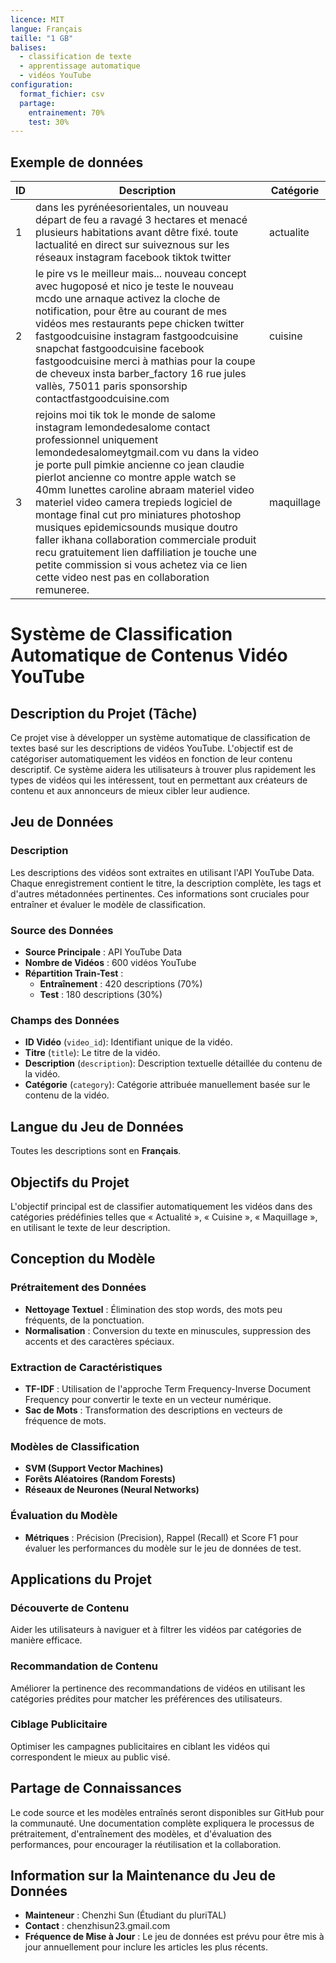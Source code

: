 ```yaml
---
licence: MIT
langue: Français
taille: "1 GB"
balises:
  - classification de texte
  - apprentissage automatique
  - vidéos YouTube
configuration:
  format_fichier: csv
  partage:
    entrainement: 70%
    test: 30%
---
```


## Exemple de données

| ID | Description | Catégorie |
|----|-------------|----------|
| 1  | dans les pyrénéesorientales, un nouveau départ de feu a ravagé 3 hectares et menacé plusieurs habitations avant dêtre fixé. toute lactualité en direct sur suiveznous sur les réseaux instagram facebook tiktok twitter | actualite |
| 2  | le pire vs le meilleur mais... nouveau concept avec hugoposé et nico je teste le nouveau mcdo une arnaque activez la cloche de notification, pour être au courant de mes vidéos mes restaurants pepe chicken twitter fastgoodcuisine instagram fastgoodcuisine snapchat fastgoodcuisine facebook fastgoodcuisine merci à mathias pour la coupe de cheveux insta barber_factory 16 rue jules vallès, 75011 paris sponsorship contactfastgoodcuisine.com | cuisine |
| 3  | rejoins moi tik tok le monde de salome instagram lemondedesalome contact professionnel uniquement lemondedesalomeytgmail.com vu dans la video je porte pull pimkie ancienne co jean claudie pierlot ancienne co montre apple watch se 40mm lunettes caroline abraam materiel video materiel video camera trepieds logiciel de montage final cut pro miniatures photoshop musiques epidemicsounds musique doutro faller ikhana collaboration commerciale produit recu gratuitement lien daffiliation je touche une petite commission si vous achetez via ce lien cette video nest pas en collaboration remuneree. | maquillage |

# Système de Classification Automatique de Contenus Vidéo YouTube

## Description du Projet (Tâche)
Ce projet vise à développer un système automatique de classification de textes basé sur les descriptions de vidéos YouTube. L'objectif est de catégoriser automatiquement les vidéos en fonction de leur contenu descriptif. Ce système aidera les utilisateurs à trouver plus rapidement les types de vidéos qui les intéressent, tout en permettant aux créateurs de contenu et aux annonceurs de mieux cibler leur audience.

## Jeu de Données

### Description
Les descriptions des vidéos sont extraites en utilisant l'API YouTube Data. Chaque enregistrement contient le titre, la description complète, les tags et d'autres métadonnées pertinentes. Ces informations sont cruciales pour entraîner et évaluer le modèle de classification.

### Source des Données
- **Source Principale** : API YouTube Data
- **Nombre de Vidéos** : 600 vidéos YouTube
- **Répartition Train-Test** :
  - **Entraînement** : 420 descriptions (70%)
  - **Test** : 180 descriptions (30%)

### Champs des Données
- **ID Vidéo** (`video_id`): Identifiant unique de la vidéo.
- **Titre** (`title`): Le titre de la vidéo.
- **Description** (`description`): Description textuelle détaillée du contenu de la vidéo.
- **Catégorie** (`category`): Catégorie attribuée manuellement basée sur le contenu de la vidéo.

## Langue du Jeu de Données
Toutes les descriptions sont en **Français**.

## Objectifs du Projet
L'objectif principal est de classifier automatiquement les vidéos dans des catégories prédéfinies telles que « Actualité », « Cuisine », « Maquillage », en utilisant le texte de leur description.

## Conception du Modèle

### Prétraitement des Données
- **Nettoyage Textuel** : Élimination des stop words, des mots peu fréquents, de la ponctuation.
- **Normalisation** : Conversion du texte en minuscules, suppression des accents et des caractères spéciaux.

### Extraction de Caractéristiques
- **TF-IDF** : Utilisation de l'approche Term Frequency-Inverse Document Frequency pour convertir le texte en un vecteur numérique.
- **Sac de Mots** : Transformation des descriptions en vecteurs de fréquence de mots.

### Modèles de Classification
- **SVM (Support Vector Machines)**
- **Forêts Aléatoires (Random Forests)**
- **Réseaux de Neurones (Neural Networks)**

### Évaluation du Modèle
- **Métriques** : Précision (Precision), Rappel (Recall) et Score F1 pour évaluer les performances du modèle sur le jeu de données de test.

## Applications du Projet

### Découverte de Contenu
Aider les utilisateurs à naviguer et à filtrer les vidéos par catégories de manière efficace.

### Recommandation de Contenu
Améliorer la pertinence des recommandations de vidéos en utilisant les catégories prédites pour matcher les préférences des utilisateurs.

### Ciblage Publicitaire
Optimiser les campagnes publicitaires en ciblant les vidéos qui correspondent le mieux au public visé.

## Partage de Connaissances
Le code source et les modèles entraînés seront disponibles sur GitHub pour la communauté. Une documentation complète expliquera le processus de prétraitement, d'entraînement des modèles, et d'évaluation des performances, pour encourager la réutilisation et la collaboration.

## Information sur la Maintenance du Jeu de Données
- **Mainteneur** : Chenzhi Sun (Étudiant du pluriTAL)
- **Contact** : chenzhisun23.gmail.com
- **Fréquence de Mise à Jour** : Le jeu de données est prévu pour être mis à jour annuellement pour inclure les articles les plus récents.